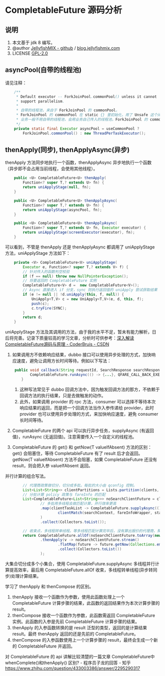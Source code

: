 # CompletableFuture 源码分析



## 说明

1. 本文基于 jdk 8 编写。
2. @author [JellyfishMIX - github](https://github.com/JellyfishMIX) / [blog.jellyfishmix.com](http://blog.jellyfishmix.com)
3. LICENSE [GPL-2.0](https://github.com/JellyfishMIX/GPL-2.0)



## asyncPool(自带的线程池)

请见注释：

```java
	/**
     * Default executor -- ForkJoinPool.commonPool() unless it cannot
     * support parallelism.
     *
     * 自带的线程池，来自于 ForkJoinPool 的 commonPool。
     * ForkJoinPool 的 commonPool 在 static {} 里初始化，用了 Unsafe 这个闭源类，会根据机器的硬件配置去初始化 commonPool
     * 业务一般不用自带的线程池，会用业务自己传入的线程池。ForkJoinPool 的 commonPool 只是作为框架提供的默认实现，不推荐使用。
     */
    private static final Executor asyncPool = useCommonPool ?
        ForkJoinPool.commonPool() : new ThreadPerTaskExecutor();
```



## thenApply(同步), thenApplyAsync(异步)

thenApply 方法同步地执行一个函数，thenApplyAsync 异步地执行一个函数（异步即不会占用当前线程，会使用其他线程）。

```java
	public <U> CompletableFuture<U> thenApply(
        Function<? super T,? extends U> fn) {
        return uniApplyStage(null, fn);
    }

    public <U> CompletableFuture<U> thenApplyAsync(
        Function<? super T,? extends U> fn) {
        return uniApplyStage(asyncPool, fn);
    }

    public <U> CompletableFuture<U> thenApplyAsync(
        Function<? super T,? extends U> fn, Executor executor) {
        return uniApplyStage(screenExecutor(executor), fn);
    }
```

可以看到，不管是 thenApply 还是 thenApplyAsync 都调用了 uniApplyStage 方法，uniApplyStage 方法如下：

```java
	private <V> CompletableFuture<V> uniApplyStage(
        Executor e, Function<? super T,? extends V> f) {
        // 针对传入的函数判空校验
        if (f == null) throw new NullPointerException();
        // 将要返回的 CompletableFuture 实例
        CompletableFuture<V> d =  new CompletableFuture<V>();
        // Async 直接进入 if 分支，sync 则执行返回值的 uniApply 尝试获取结果（因为 Async 会传入线程池，通过判断入参有无线程池，来判断是否异步）
        if (e != null || !d.uniApply(this, f, null)) {
            UniApply<T,V> c = new UniApply<T,V>(e, d, this, f);
            push(c);
            c.tryFire(SYNC);
        }
        return d;
    }
```

uniApplyStage 方法及其调用的方法，由于我的水平不足，暂未有能力解析，日后将完善。记录下质量较高的学习文章，分析时可供参考：[深入解读CompletableFuture源码与原理 - CoderBruis - CSDN](https://blog.csdn.net/CoderBruis/article/details/103181520)



1. 如果调用方不依赖响应结果，dubbo 接口可以使用异步处理的方式，加快响应速度，避免让调用方长时间等待。例如以下写法：

   ```java
   	public void callback(String requestId, SearchResponse searchResponse) {
           CompletableFuture.runAsync(() -> {...}, QFARE_CALL_BACK_EXECUTOR);
       }
   ```

   1. 这种写法常见于 dubbo 回调方法中，因为触发回调方法的那方，不依赖于回调方法的执行结果，只是去做触发的动作。
   2. 此外，如果调用 provider 的 rpc 方法，consumer 可以选择不等待本次响应结果的返回，而是把一个回调方法当作入参传递给 provider，此时 provider 也可以使用异步处理的方式，来加快响应速度，避免 consumer 长时间等待。

2. CompletableFuture 的两个 api 可以执行异步任务，supplyAsync (有返回值)，runAsync (无返回值)。注意需要传入一个自定义的线程池。

3. CompletableFuture 的 get() 和 getNow(T valueIfAbsent) 方法的区别：get() 会阻塞住，等待 CompletableFuture 有了 result 后才会返回。getNow(T valueIfAbsent) 方法不会阻塞，如果 CompletableFuture 还没有 result，则会把入参 valueIfAbsent 返回。



并行计算的组合写法。

```java
		// 代理商政策做切分，切分成多批。每批的大小由 qconfig 控制。
        List<List<String>> clientPartitions = Lists.partition(clients, uniqConfig.getClientMatchSize());
        // 分批计算 policy 政策与 fareInfo 的匹配
        List<CompletableFuture<List<String>>> noSearchClientFuture = clientPartitions.stream()
                // 多批用多线程去做匹配计算，并行效率更高
                .map(clientTaskList -> CompletableFuture.supplyAsync(() ->
                        clientMatch(searchContext, fareInfoWrapper, status, clientTaskList, policyResult, debugProcess), CLIENT_MATCH_TASK_EXECUTOR)
                )
                .collect(Collectors.toList());

        // 收束点，多线程转单线程。等多线程匹配计算完毕后，没有算出报价的代理商，聚合为一个 list 返回。
        return CompletableFuture.allOf(noSearchClientFuture.toArray(new CompletableFuture[0]))
                .thenApply(v -> noSearchClientFuture.stream()
                        .flatMap(future -> future.getNow(Collections.emptyList()).stream())
                        .collect(Collectors.toList())
                );
```

大集合切分成多个小集合，使用 CompletableFuture.supplyAsync 多线程并行计算提高效率，最后用 CompletableFuture.allOf 收束，多线程转单线程(异步转同步)处理计算结果。



学习了 thenApply 和 thenCompose 的区别。

1. thenApply 接收一个函数作为参数，使用此函数处理上一个 CompletableFuture 计算步骤的结果，此函数的返回结果作为本次计算步骤的 result。
2. thenCompose 接收一个函数作为参数，此函数需返回 CompletableFuture 实例。此函数的入参是先前 CompletableFuture 计算步骤的结果。
3. thenApply 的入参函数转换的是 result 泛型的类型，返回的是计算结果 result。最终 thenApply 返回的还是先前的 CompletableFuture。
4. thenCompose 的入参函数使用上一个计算步骤的 result，最终会生成一个新的 CompletableFuture 并返回。

对 CompletableFuture 的 api 讲解比较清楚的一篇文章 CompletableFuture中whenComplete()和thenApply() 区别? - 程序员子龙的回答 - 知乎
https://www.zhihu.com/question/433003386/answer/2295290317